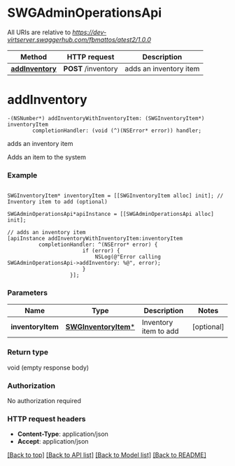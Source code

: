 # SWGAdminOperationsApi

All URIs are relative to *https://dev-virtserver.swaggerhub.com/fbmattos/atest2/1.0.0*

Method | HTTP request | Description
------------- | ------------- | -------------
[**addInventory**](SWGAdminOperationsApi.md#addinventory) | **POST** /inventory | adds an inventory item


# **addInventory**
```objc
-(NSNumber*) addInventoryWithInventoryItem: (SWGInventoryItem*) inventoryItem
        completionHandler: (void (^)(NSError* error)) handler;
```

adds an inventory item

Adds an item to the system

### Example 
```objc

SWGInventoryItem* inventoryItem = [[SWGInventoryItem alloc] init]; // Inventory item to add (optional)

SWGAdminOperationsApi*apiInstance = [[SWGAdminOperationsApi alloc] init];

// adds an inventory item
[apiInstance addInventoryWithInventoryItem:inventoryItem
          completionHandler: ^(NSError* error) {
                        if (error) {
                            NSLog(@"Error calling SWGAdminOperationsApi->addInventory: %@", error);
                        }
                    }];
```

### Parameters

Name | Type | Description  | Notes
------------- | ------------- | ------------- | -------------
 **inventoryItem** | [**SWGInventoryItem***](SWGInventoryItem*.md)| Inventory item to add | [optional] 

### Return type

void (empty response body)

### Authorization

No authorization required

### HTTP request headers

 - **Content-Type**: application/json
 - **Accept**: application/json

[[Back to top]](#) [[Back to API list]](../README.md#documentation-for-api-endpoints) [[Back to Model list]](../README.md#documentation-for-models) [[Back to README]](../README.md)

